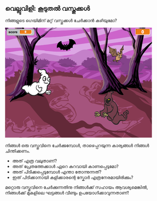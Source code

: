 ## വെല്ലുവിളി: കൂടുതൽ വസ്തുക്കൾ

നിങ്ങളുടെ ഗെയിമിന് മറ്റ് വസ്തുക്കൾ ചേർക്കാൻ കഴിയുമോ?

![സ്ക്രീൻഷോട്ട്](images/ghost-final.png)

നിങ്ങൾ ഒരു വസ്തുവിനെ ചേർക്കുമ്പോൾ, താഴെപ്പറയുന്ന കാര്യങ്ങൾ നിങ്ങൾ ചിന്തിക്കണം.

+ അത് എത്ര വലുതാണ്?
+ അത് പ്രേതത്തേക്കാൾ ഏറെ കുറവായി കാണപ്പെടുമോ?
+ അത് പിടിക്കപ്പെടുമ്പോൾ എന്താ തോന്നുന്നത്?
+ ഇത് പിടിക്കാനായി കളിക്കാരന്റെ സ്കോർ എത്രനേരമായിരിക്കും?

മറ്റൊരു വസ്തുവിനെ ചേർക്കുന്നതിനു നിങ്ങൾക്ക് സഹായം ആവശ്യമെങ്കിൽ, നിങ്ങൾക്ക് മുകളിലെ ഘട്ടങ്ങൾ വീണ്ടും ഉപയോഗിക്കാവുന്നതാണ്!